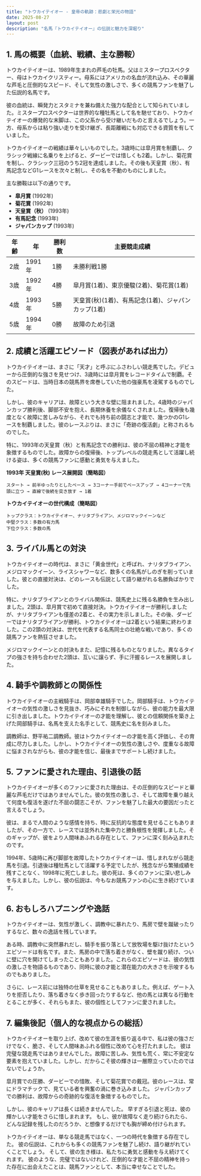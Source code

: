 ```yaml
---
title: "トウカイテイオー - 皇帝の軌跡：悲劇と栄光の物語"
date: 2025-08-27
layout: post
description: "名馬『トウカイテイオー』の伝説と魅力を深堀り"
---
```


## 1. 馬の概要（血統、戦績、主な勝鞍）

トウカイテイオーは、1989年生まれの芦毛の牡馬。父はミスタープロスペクター、母はトウカイクリスティー。母系にはアメリカの名血が流れ込み、その華麗な芦毛と圧倒的なスピード、そして気性の激しさで、多くの競馬ファンを魅了した伝説的名馬です。

彼の血統は、瞬発力とスタミナを兼ね備えた強力な配合として知られていました。ミスタープロスペクターは世界的な種牡馬として名を馳せており、トウカイテイオーの爆発的な末脚は、この父系から受け継いだものと言えるでしょう。一方、母系からは粘り強い走りを受け継ぎ、長距離戦にも対応できる資質を有していました。

トウカイテイオーの戦績は華々しいものでした。3歳時には皐月賞を制覇し、クラシック戦線に名乗りを上げると、ダービーでは惜しくも2着。しかし、菊花賞を制し、クラシック三冠のうち2冠を達成しました。その後も天皇賞（秋）、有馬記念などG1レースを次々と制し、その名を不動のものにしました。

主な勝鞍は以下の通りです。

* **皐月賞** (1992年)
* **菊花賞** (1992年)
* **天皇賞（秋）** (1993年)
* **有馬記念** (1993年)
* **ジャパンカップ** (1993年)


| 年齢 | 年 | 勝利数 | 主要競走成績 |
|---|---|---|---|
| 2歳 | 1991年 | 1勝 |  未勝利戦1勝 |
| 3歳 | 1992年 | 4勝 | 皐月賞(1着)、東京優駿(2着)、菊花賞(1着) |
| 4歳 | 1993年 | 5勝 | 天皇賞(秋)(1着)、有馬記念(1着)、ジャパンカップ(1着) |
| 5歳 | 1994年 | 0勝 |  故障のため引退 |


## 2. 成績と活躍エピソード（図表があれば出力）

トウカイテイオーは、まさに「天才」と呼ぶにふさわしい競走馬でした。デビューから圧倒的な強さを見せつけ、3歳時には皐月賞をレコードタイムで制覇。そのスピードは、当時日本の競馬界を席巻していた他の強豪馬を凌駕するものでした。

しかし、彼のキャリアは、故障という大きな壁に阻まれました。4歳時のジャパンカップ勝利後、脚部不安を抱え、長期休養を余儀なくされました。復帰後も幾度となく故障に苦しみながら、それでも持ち前の闘志と才能で、幾つかのG1レースを制覇しました。彼のレースぶりは、まさに「奇跡の復活劇」と称されるものでした。

特に、1993年の天皇賞（秋）と有馬記念での勝利は、彼の不屈の精神と才能を象徴するものでした。故障からの復帰後、トップレベルの競走馬として活躍し続ける姿は、多くの競馬ファンに感動と勇気を与えました。


**1993年 天皇賞(秋) レース展開図（簡略図）**

```
スタート → 前半ゆったりとしたペース → 3コーナー手前でペースアップ → 4コーナーで先頭に立つ → 直線で後続を突き放す → 1着
```

**トウカイテイオーの世代構成（簡略図）**

```
トップクラス：トウカイテイオー、ナリタブライアン、メジロマックイーンなど
中堅クラス：多数の有力馬
下位クラス：多数の馬
```


## 3. ライバル馬との対決

トウカイテイオーの時代は、まさに「黄金世代」と呼ばれ、ナリタブライアン、メジロマックイーン、ライスシャワーなど、数多くの名馬がしのぎを削っていました。彼との直接対決は、どのレースも伝説として語り継がれる名勝負ばかりでした。

特に、ナリタブライアンとのライバル関係は、競馬史上に残る名勝負を生み出しました。2頭は、皐月賞で初めて直接対決。トウカイテイオーが勝利しましたが、ナリタブライアンも僅差の2着と、その実力を示しました。その後、ダービーではナリタブライアンが勝利、トウカイテイオーは2着という結果に終わりました。この2頭の対決は、世代を代表する名馬同士の壮絶な戦いであり、多くの競馬ファンを熱狂させました。

メジロマックイーンとの対決もまた、記憶に残るものとなりました。異なるタイプの強さを持ち合わせた2頭は、互いに譲らず、手に汗握るレースを展開しました。


## 4. 騎手や調教師との関係性

トウカイテイオーの主戦騎手は、岡部幸雄騎手でした。岡部騎手は、トウカイテイオーの気性の激しさを見抜き、巧みにそれを制御しながら、彼の能力を最大限に引き出しました。トウカイテイオーの才能を理解し、彼との信頼関係を築き上げた岡部騎手は、名馬を支えた名手として、競馬史に名を刻みました。

調教師は、野平祐二調教師。彼はトウカイテイオーの才能を高く評価し、その育成に尽力しました。しかし、トウカイテイオーの気性の激しさや、度重なる故障に悩まされながらも、彼の才能を信じ、最後までサポートし続けました。


## 5. ファンに愛された理由、引退後の話

トウカイテイオーが多くのファンに愛された理由は、その圧倒的なスピードと華麗な芦毛だけではありませんでした。彼の気性の激しさ、そして故障を乗り越えて何度も復活を遂げた不屈の闘志こそが、ファンを魅了した最大の要因だったと言えるでしょう。

彼は、まるで人間のような感情を持ち、時に反抗的な態度を見せることもありましたが、その一方で、レースでは並外れた集中力と勝負根性を発揮しました。そのギャップが、彼をより人間味あふれる存在として、ファンに深く刻み込まれたのです。

1994年、5歳時に再び脚部を故障したトウカイテイオーは、惜しまれながら競走馬を引退。引退後は種牡馬として活躍する予定でしたが、残念ながら繁殖成績を残すことなく、1998年に死亡しました。彼の死は、多くのファンに深い悲しみを与えました。しかし、彼の伝説は、今もなお競馬ファンの心に生き続けています。


## 6. おもしろハプニングや逸話

トウカイテイオーは、気性が激しく、調教中に暴れたり、馬房で壁を蹴破ったりするなど、数々の逸話を残しています。

ある時、調教中に突然暴れだし、騎手を振り落として放牧場を駆け抜けたというエピソードは有名です。また、馬房の中で落ち着きがなく、壁を蹴り続け、ついに壁に穴を開けてしまったこともありました。これらのエピソードは、彼の気性の激しさを物語るものであり、同時に彼の才能と潜在能力の大きさを示唆するものでもありました。

さらに、レース前には独特の仕草を見せることもありました。例えば、ゲート入りを拒否したり、落ち着きなく歩き回ったりするなど、他の馬とは異なる行動をとることが多く、それらもまた、彼の個性としてファンに愛されました。


## 7. 編集後記（個人的な視点からの総括）

トウカイテイオーを取り上げ、改めて彼の生涯を振り返る中で、私は彼の強さだけでなく、脆さ、そして人間味あふれる個性に改めて心を打たれました。  彼は完璧な競走馬ではありませんでした。故障に苦しみ、気性も荒く、常に不安定な要素を抱えていました。しかし、だからこそ彼の輝きは一層際立っていたのではないでしょうか。

皐月賞での圧勝、ダービーでの惜敗、そして菊花賞での戴冠。彼のレースは、常にドラマチックで、見ている者を興奮の渦に巻き込みました。  ジャパンカップでの勝利は、故障からの奇跡的な復活を象徴するものでした。

しかし、彼のキャリアは長くは続きませんでした。  早すぎる引退と死は、彼の輝かしい才能をさらに惜しまれます。  もし、彼が故障なく走り続けられたら、どんな記録を残したのだろうか、と想像するだけでも胸が締め付けられます。

トウカイテイオーは、単なる競走馬ではなく、一つの時代を象徴する存在でした。  彼の伝説は、これからも多くの競馬ファンを魅了し続け、語り継がれていくことでしょう。  そして、彼の生き様は、私たちに勇気と感動を与え続けてくれます。  彼のような、完璧ではないけれど、圧倒的な才能と不屈の精神を持った存在に出会えたことは、競馬ファンとして、本当に幸せなことでした。
